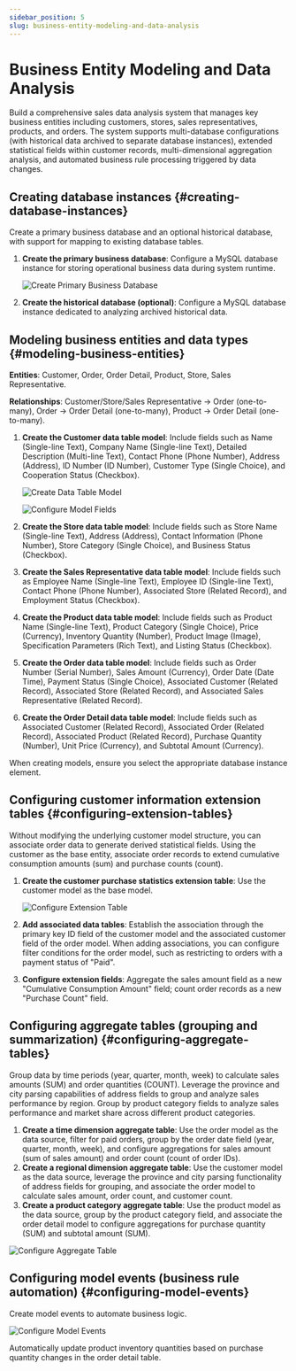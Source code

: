 ```yaml
---
sidebar_position: 5
slug: business-entity-modeling-and-data-analysis
---
```


# Business Entity Modeling and Data Analysis

Build a comprehensive sales data analysis system that manages key business entities including customers, stores, sales representatives, products, and orders. The system supports multi-database configurations (with historical data archived to separate database instances), extended statistical fields within customer records, multi-dimensional aggregation analysis, and automated business rule processing triggered by data changes.

## Creating database instances {#creating-database-instances}

Create a primary business database and an optional historical database, with support for mapping to existing database tables.

1. **Create the primary business database**: Configure a MySQL database instance for storing operational business data during system runtime.
   
    ![Create Primary Business Database](./img/jitorm/create-database-element.png "Create Primary Business Database")
   
2. **Create the historical database (optional)**: Configure a MySQL database instance dedicated to analyzing archived historical data.

## Modeling business entities and data types {#modeling-business-entities}

**Entities**: Customer, Order, Order Detail, Product, Store, Sales Representative.

**Relationships**: Customer/Store/Sales Representative → Order (one-to-many), Order → Order Detail (one-to-many), Product → Order Detail (one-to-many).

1. **Create the Customer data table model**: Include fields such as Name (Single-line Text), Company Name (Single-line Text), Detailed Description (Multi-line Text), Contact Phone (Phone Number), Address (Address), ID Number (ID Number), Customer Type (Single Choice), and Cooperation Status (Checkbox).
   
   ![Create Data Table Model](./img/jitorm/create-data-table-model.png "Create Data Table Model")

   ![Configure Model Fields](./img/jitorm/configure-model-fields.png "Configure Model Fields")

2. **Create the Store data table model**: Include fields such as Store Name (Single-line Text), Address (Address), Contact Information (Phone Number), Store Category (Single Choice), and Business Status (Checkbox).
3. **Create the Sales Representative data table model**: Include fields such as Employee Name (Single-line Text), Employee ID (Single-line Text), Contact Phone (Phone Number), Associated Store (Related Record), and Employment Status (Checkbox).
4. **Create the Product data table model**: Include fields such as Product Name (Single-line Text), Product Category (Single Choice), Price (Currency), Inventory Quantity (Number), Product Image (Image), Specification Parameters (Rich Text), and Listing Status (Checkbox).
5. **Create the Order data table model**: Include fields such as Order Number (Serial Number), Sales Amount (Currency), Order Date (Date Time), Payment Status (Single Choice), Associated Customer (Related Record), Associated Store (Related Record), and Associated Sales Representative (Related Record).
6. **Create the Order Detail data table model**: Include fields such as Associated Customer (Related Record), Associated Order (Related Record), Associated Product (Related Record), Purchase Quantity (Number), Unit Price (Currency), and Subtotal Amount (Currency).

When creating models, ensure you select the appropriate database instance element.

## Configuring customer information extension tables {#configuring-extension-tables}

Without modifying the underlying customer model structure, you can associate order data to generate derived statistical fields. Using the customer as the base entity, associate order records to extend cumulative consumption amounts (sum) and purchase counts (count).

1. **Create the customer purchase statistics extension table**: Use the customer model as the base model.
   
   ![Configure Extension Table](./img/jitorm/configure-extended-table.png "Configure Extension Table")

2. **Add associated data tables**: Establish the association through the primary key ID field of the customer model and the associated customer field of the order model. When adding associations, you can configure filter conditions for the order model, such as restricting to orders with a payment status of "Paid".
3. **Configure extension fields**: Aggregate the sales amount field as a new "Cumulative Consumption Amount" field; count order records as a new "Purchase Count" field.

## Configuring aggregate tables (grouping and summarization) {#configuring-aggregate-tables}

Group data by time periods (year, quarter, month, week) to calculate sales amounts (SUM) and order quantities (COUNT). Leverage the province and city parsing capabilities of address fields to group and analyze sales performance by region. Group by product category fields to analyze sales performance and market share across different product categories.

1. **Create a time dimension aggregate table**: Use the order model as the data source, filter for paid orders, group by the order date field (year, quarter, month, week), and configure aggregations for sales amount (sum of sales amount) and order count (count of order IDs).
2. **Create a regional dimension aggregate table**: Use the customer model as the data source, leverage the province and city parsing functionality of address fields for grouping, and associate the order model to calculate sales amount, order count, and customer count.
3. **Create a product category aggregate table**: Use the product model as the data source, group by the product category field, and associate the order detail model to configure aggregations for purchase quantity (SUM) and subtotal amount (SUM).

![Configure Aggregate Table](./img/jitorm/configure-aggregate-table.png "Configure Aggregate Table")

## Configuring model events (business rule automation) {#configuring-model-events}

Create model events to automate business logic.

![Configure Model Events](./img/jitorm/configure-model-events.png "Configure Model Events")

Automatically update product inventory quantities based on purchase quantity changes in the order detail table.
